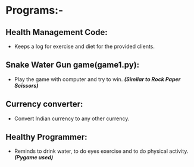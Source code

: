 # Programs:-

## Health Management Code:
* Keeps a log for exercise and diet for the provided clients.

## Snake Water Gun game(game1.py):
* Play the game with computer and try to win. ***(Similar to Rock Paper Scissors)***

## Currency converter:
* Convert Indian currency to any other currency.

## Healthy Programmer:
* Reminds to drink water, to do eyes exercise and to do physical activity. ***(Pygame used)***
